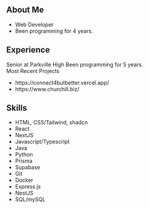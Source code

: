 <h2>About Me</h2>
<ul>
<li>Web Developer</li>
<li>Been programming for 4 years.</li>
</ul>

<h2>Experience</h2>
Senior at Parkville High
Been programming for 5 years. <br>
Most Recent Projects
<ul>
  <li>https://connect4butbetter.vercel.app/</li>
  <li>https://www.churchill.biz/</li>
</ul>
<h2>Skills</h2>
<ul>
  <li>HTML, CSS/Tailwind, shadcn</li>
  <li>React</li>
  <li>NextJS</li>
  <li>Javascript/Typescript</li>
  <li>Java</li>
  <li>Python</li>

  <li>Prisma</li>
  <li>Supabase</li>

  <li>Git</li>
  <li>Docker</li>
  
  <li>Express.js</li>
  <li>NestJS</li>
  <li>SQL/mySQL</li>
</ul>
